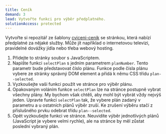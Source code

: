 ```yaml
---
title: Ceník
demand: 3
lead: Vytvořte funkci pro výběr předplatného.
solutionAccess: protected
---
```


Vytvořte si repozitář ze šablony [cviceni-cenik](https://github.com/Czechitas-podklady-WEB/cviceni-cenik) se stránkou, která nabízí předplatné za nějaké služby. Může jít například o internetovou televizi, pravidelné dovážky jídla nebo třeba webový hosting.

1. Přidejte to stránky soubor s JavaScriptem.
1. Napište funkci `selectPlan` s jedním parametrem `planNumber`. Tento parametr bude představovat číslo plánu. Funkce podle čísla plánu vybere ze stránky správný DOM element a přidá k němu CSS třídu `plan--selected`.
1. Vyzkoušejte vaši funkci použít ve stránce pro výběr plánu.
1. Opakovaným voláním funkce `selectPlan` lze na stránce postupně vybrat všechny plány. My bychom však chtěli, aby mohl být vybrát vždy nejvýš jeden. Upravte funkci `selectPlan` tak, že vybere plán zadaný v parametru a u ostatních plánů výběr zruší. Ke zrušení výběru stačí z příslušného prvku odebrat třídu `plan--selected`.
1. Opět vyzkoušejte funkci ve stránce. Neuvidíte výběr jednotlivých plánů (JavaScript je vybere velmi rychle), ale na stránce by měl zůstat poslední vybraný plán.
